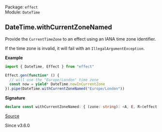 Package: `effect`<br />
Module: `DateTime`<br />

## DateTime.withCurrentZoneNamed

Provide the `CurrentTimeZone` to an effect using an IANA time zone
identifier.

If the time zone is invalid, it will fail with an `IllegalArgumentException`.

**Example**

```ts
import { DateTime, Effect } from "effect"

Effect.gen(function* () {
  // will use the "Europe/London" time zone
  const now = yield* DateTime.nowInCurrentZone
}).pipe(DateTime.withCurrentZoneNamed("Europe/London"))
```

**Signature**

```ts
declare const withCurrentZoneNamed: { (zone: string): <A, E, R>(effect: Effect.Effect<A, E, R>) => Effect.Effect<A, E | IllegalArgumentException, Exclude<R, CurrentTimeZone>>; <A, E, R>(effect: Effect.Effect<A, E, R>, zone: string): Effect.Effect<A, E | IllegalArgumentException, Exclude<R, CurrentTimeZone>>; }
```

[Source](https://github.com/Effect-TS/effect/tree/main/packages/effect/src/DateTime.ts#L1108)

Since v3.6.0